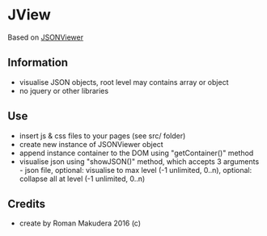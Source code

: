 JView
=======
Based on [JSONViewer](https://github.com/LorDOniX/json-viewer)

## Information
* visualise JSON objects, root level may contains array or object
* no jquery or other libraries

## Use
* insert js & css files to your pages (see src/ folder)
* create new instance of JSONViewer object
* append instance container to the DOM using "getContainer()" method
* visualise json using "showJSON()" method, which accepts 3 arguments - json file, optional: visualise to max level (-1 unlimited, 0..n), optional: collapse all at level (-1 unlimited, 0..n)

## Credits
* create by Roman Makudera 2016 (c)

